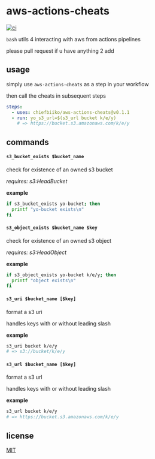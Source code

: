 # aws-actions-cheats

[![ci](https://github.com/chiefbiiko/aws-actions-cheats/workflows/ci/badge.svg)](https://github.com/chiefbiiko/aws-actions-cheats/blob/master/.github/workflows/ci.yml)

`bash` utils 4 interacting with aws from actions pipelines

please pull request if u have anything 2 add

## usage

simply use `aws-actions-cheats` as a step in your workflow

then call the cheats in subsequent steps

``` yml
steps:
  - uses: chiefbiiko/aws-actions-cheats@v0.1.1
  - run: yo_s3_url=$(s3_url bucket k/e/y)
    # => https://bucket.s3.amazonaws.com/k/e/y
```

## commands

#### `s3_bucket_exists $bucket_name`

check for existence of an owned s3 bucket

*requires: s3:HeadBucket*

**example**

```sh
if s3_bucket_exists yo-bucket; then
  printf "yo-bucket exists\n"
fi
```

#### `s3_object_exists $bucket_name $key`

check for existence of an owned s3 object

*requires: s3:HeadObject*

**example**

```sh
if s3_object_exists yo-bucket k/e/y; then
  printf "object exists\n"
fi
```

#### `s3_uri $bucket_name [$key]`

format a s3 uri

handles keys with or without leading slash

**example**

```sh
s3_uri bucket k/e/y
# => s3://bucket/k/e/y
```

#### `s3_url $bucket_name [$key]`

format a s3 url

handles keys with or without leading slash

**example**

```sh
s3_url bucket k/e/y
# => https://bucket.s3.amazonaws.com/k/e/y
```

## license

[MIT](./LICENSE)